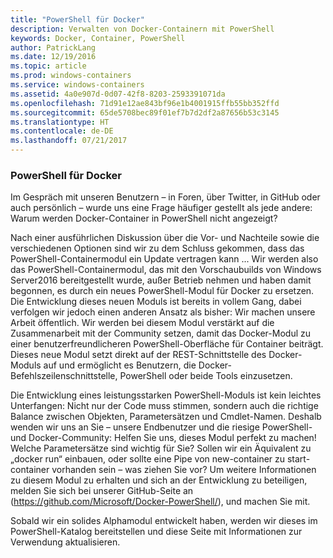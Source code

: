 ```yaml
---
title: "PowerShell für Docker"
description: Verwalten von Docker-Containern mit PowerShell
keywords: Docker, Container, PowerShell
author: PatrickLang
ms.date: 12/19/2016
ms.topic: article
ms.prod: windows-containers
ms.service: windows-containers
ms.assetid: 4a0e907d-0d07-42f8-8203-2593391071da
ms.openlocfilehash: 71d91e12ae843bf96e1b4001915ffb55bb352ffd
ms.sourcegitcommit: 65de5708bec89f01ef7b7d2df2a87656b53c3145
ms.translationtype: HT
ms.contentlocale: de-DE
ms.lasthandoff: 07/21/2017
---
```

### PowerShell für Docker

Im Gespräch mit unseren Benutzern – in Foren, über Twitter, in GitHub oder auch persönlich – wurde uns eine Frage häufiger gestellt als jede andere: Warum werden Docker-Container in PowerShell nicht angezeigt? 

Nach einer ausführlichen Diskussion über die Vor- und Nachteile sowie die verschiedenen Optionen sind wir zu dem Schluss gekommen, dass das PowerShell-Containermodul ein Update vertragen kann ... Wir werden also das PowerShell-Containermodul, das mit den Vorschaubuilds von Windows Server2016 bereitgestellt wurde, außer Betrieb nehmen und haben damit begonnen, es durch ein neues PowerShell-Modul für Docker zu ersetzen.  Die Entwicklung dieses neuen Moduls ist bereits in vollem Gang, dabei verfolgen wir jedoch einen anderen Ansatz als bisher: Wir machen unsere Arbeit öffentlich.  Wir werden bei diesem Modul verstärkt auf die Zusammenarbeit mit der Community setzen, damit das Docker-Modul zu einer benutzerfreundlicheren PowerShell-Oberfläche für Container beiträgt.  Dieses neue Modul setzt direkt auf der REST-Schnittstelle des Docker-Moduls auf und ermöglicht es Benutzern, die Docker-Befehlszeilenschnittstelle, PowerShell oder beide Tools einzusetzen.

Die Entwicklung eines leistungsstarken PowerShell-Moduls ist kein leichtes Unterfangen: Nicht nur der Code muss stimmen, sondern auch die richtige Balance zwischen Objekten, Parametersätzen und Cmdlet-Namen.  Deshalb wenden wir uns an Sie – unsere Endbenutzer und die riesige PowerShell- und Docker-Community: Helfen Sie uns, dieses Modul perfekt zu machen!  Welche Parametersätze sind wichtig für Sie?  Sollen wir ein Äquivalent zu „docker run“ einbauen, oder sollte eine Pipe von new-container zu start-container vorhanden sein – was ziehen Sie vor?  Um weitere Informationen zu diesem Modul zu erhalten und sich an der Entwicklung zu beteiligen, melden Sie sich bei unserer GitHub-Seite an (https://github.com/Microsoft/Docker-PowerShell/), und machen Sie mit.

Sobald wir ein solides Alphamodul entwickelt haben, werden wir dieses im PowerShell-Katalog bereitstellen und diese Seite mit Informationen zur Verwendung aktualisieren.
